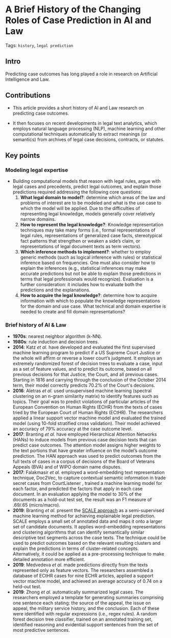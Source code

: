 # A Brief History of the Changing Roles of Case Prediction in AI and Law

Tags: `history`, `legal prediction`

## Intro

Predicting case outcomes has long played a role in research on Artificial Intelligence and Law.

## Contributions

- This article provides a short history of AI and Law research on predicting case outcomes. 

- It then focuses on recent developments in legal text analytics, which employs natural language processing (NLP), machine learning and other computational techniques automatically to extract meanings (or semantics) from archives of legal case decisions, contracts, or statutes.

## Key points

### Modeling legal expertise

- Building computational models that reason with legal rules, argue with legal cases and precedents, predict legal outcomes, and explain those predictions required addressing the following core questions:
  1. **What legal domain to model?**: determine which areas of the law and problems of interest are to be modeled and what is the use case to which the model will be applied. Due to the difficulties of representing legal knowledge, models generally cover relatively narrow domains.
  2. **How to represent the legal knowledge?**: Knowledge representation techniques may take many forms (i.e., formal representations of legal rules, representations of generalized case facts, stereotypical fact patterns that strengthen or weaken a side’s claim, or representations of legal document texts
as term vectors).
  3. **Which inference methods to implement?**: whether to employ generic methods (such as logical inference with rules) or statistical inference based on frequencies. One must also consider how to explain the inferences (e.g., statistical inferences may make accurate predictions but not be able to explain those predictions in terms that legal professionals would recognize). Evaluation is a further consideration: it includes how to evaluate both the predictions and the explanations.
  4. **How to acquire the legal knowledge?**: determine how to acquire information with which to populate the knowledge representations for the domain and use case. What technical and domain expertise is needed to create and fill domain representations?


### Brief history of AI & Law

- **1970s**: nearest neighbor algorithm (k-NN).
- **1980s**: rule induction and decision trees.
- **2014**: Katz *et al.* have developed and evaluated the first supervised machine learning program to predict if a US Supreme Court Justice or the whole will affirm or reverse a lower court’s judgment. It employs an extremely randomized forest of decision trees to evaluate a case, input as a set of feature values, and to predict its outcome, based on all previous decisions for that Justice, the Court, and all previous cases. Starting in 1816 and carrying through the conclusion of the October 2014 term, their model correctly predicts 70.2% of the Court's decisions.
- **2016**: Aletras *et al.* used unsupervised machine learning (spectral clustering on an n-gram similarity matrix) to identify features such as topics. Their goal was to predict violations of particular articles of the European Convention on Human Rights (ECHR) from the texts of cases tried by the European Court of Human Rights (ECtHR). The researchers applied a linear support vector machine model and evaluated the trained model (using 10-fold stratified cross validation). Their model achieved an accuracy of 79% accuracy at the case outcome level.
- **2017**: Branting *et al.* have employed Hierarchical Attention Networks (HANs) to induce models from previous case decision texts that can predict case outcomes. The attention model assigns higher weights to the text portions that have greater influence on the model’s outcome prediction. The HAN approach was used to predict outcomes from the full texts of cases in a corpus of decisions of the Board of Veterans Appeals (BVA) and of WIPO domain name disputes.
- **2017**: Falakmasir *et al.* employed a word-embedding text representation technique, Doc2Vec, to capture contextual semantic information in trade secret cases from CourtListener , trained a machine learning model for each factor, and predicted the factors that apply in each case document. In an evaluation applying the model to 30% of the documents as a hold-out test set, the result was an F1 measure of .69/.65 (micro/macro).
- **2019**: Branting *et al.* present the [SCALE approach](branting2019explainable.md) as a semi-supervised machine learning method for achieving explainable legal prediction. SCALE employs a small set of annotated data and maps it onto a larger set of candidate documents. It applies word-embedding representations and clustering algorithms that can identify semantically similar descriptive text segments across the case texts. The technique could be used to predict outcomes based on the relevant resulting clusters and explain the predictions in terms of cluster-related concepts. Alternatively, it could be applied as a pre-processing technique to make detailed annotation more efficient.
- **2019**: Medvedeva *et al.* made predictions directly from the texts represented only as feature vectors. The researchers assembled a database of ECtHR cases for nine ECHR articles, applied a support vector machine model, and achieved an average accuracy of 0.74 on a held-out test.
- **2019**: Zhong *et al.* automatically summarized legal cases. The researchers employed a template for generating summaries comprising one sentence each stating: the source of the appeal, the issue on appeal, the military service history, and the conclusion. Each of these were identified with regular expressions (i.e., regex rules). A random forest decision tree classifier, trained on an annotated training set, identified reasoning and evidential support sentences from the set of most predictive sentences.
